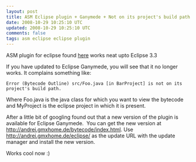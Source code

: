 ```yaml
---           
layout: post
title: ASM Eclipse plugin + Ganymede + Not on its project's build path
date: 2008-10-29 10:25:10 UTC
updated: 2008-10-29 10:25:10 UTC
comments: false
tags: asm eclipse eclipse plugin
---
```

 
ASM plugin for eclipse found <a href="http://asm.objectweb.org/eclipse/index.html">here</a> works neat upto Eclipse 3.3

If you have updated to Eclipse Ganymede, you will see that it no longer works.
It complains something like:


    Error (Bytecode Outline) src/Foo.java [in BarProject] is not on its project's build path.
    
Where Foo.java is the java class for which you want to view the bytecode and MyProject is the eclipse project in which 
it
is present.

After a little bit of googling found out that a new version of the plugin is available for Eclipse Ganymede. 
You can get the new version at <a 
href="http://andrei.gmxhome.de/bytecode/index.html">http://andrei.gmxhome.de/bytecode/index.html</a>.
Use <a href="http://andrei.gmxhome.de/eclipse/">http://andrei.gmxhome.de/eclipse/</a> as the update URL with the update 
manager and install the new version.


Works cool now :)
